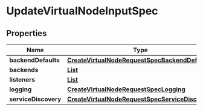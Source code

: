 

# UpdateVirtualNodeInputSpec


## Properties

| Name | Type | Description | Notes |
|------------ | ------------- | ------------- | -------------|
|**backendDefaults** | [**CreateVirtualNodeRequestSpecBackendDefaults**](CreateVirtualNodeRequestSpecBackendDefaults.md) |  |  [optional] |
|**backends** | [**List**](List.md) |  |  [optional] |
|**listeners** | [**List**](List.md) |  |  [optional] |
|**logging** | [**CreateVirtualNodeRequestSpecLogging**](CreateVirtualNodeRequestSpecLogging.md) |  |  [optional] |
|**serviceDiscovery** | [**CreateVirtualNodeRequestSpecServiceDiscovery**](CreateVirtualNodeRequestSpecServiceDiscovery.md) |  |  [optional] |



